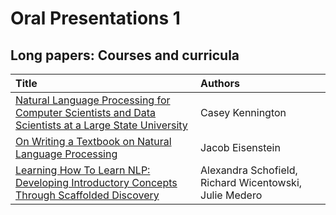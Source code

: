 # Oral Presentations 1

## Long papers: Courses and curricula 

| Title              |     Authors                          |
| :---------------- | :------------------------------   | 
| [Natural Language Processing for Computer Scientists and Data Scientists at a Large State University](../papers/submission13.md) | Casey Kennington | 
| [On Writing a Textbook on Natural Language Processing](../papers/submission14.md) |  Jacob Eisenstein |
| [Learning How To Learn NLP: Developing Introductory Concepts Through Scaffolded Discovery](../papers/submission31.md)| Alexandra Schofield, Richard Wicentowski, Julie Medero |
